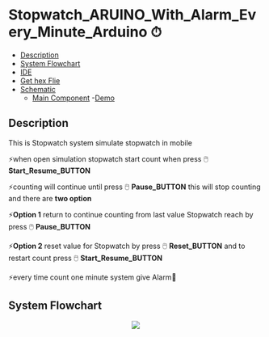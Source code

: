 # Stopwatch_ARUINO_With_Alarm_Every_Minute_Arduino ⏱
- [Description](#Description)
- [System Flowchart](#System-Flowchart)
- [IDE](#IDE)
- [Get hex Flie](#Get-Hex-File)
- [Schematic](#Schematic)
  - [Main Component](#Main-Component)
-[Demo](#Demo)

## Description
<p>This is Stopwatch system simulate stopwatch in mobile </p>
<p>⚡when open simulation stopwatch start count when press 🖱️ <strong>Start_Resume_BUTTON</strong> </p>
<p>⚡counting will continue until press 🖱️ <strong>Pause_BUTTON</strong> this will stop counting and there are <strong>two option</strong></p>
<p>⚡<strong>Option 1</strong> return to continue counting from last value Stopwatch reach by press 🖱️ <strong>Pause_BUTTON</strong> </p>
<p>⚡<strong>Option 2</strong> reset value for Stopwatch  by press 🖱️ <strong>Reset_BUTTON</strong> and to restart count press 🖱️ <strong>Start_Resume_BUTTON</strong></p>
<p>⚡every time count one minute  system give Alarm🔔</p>

## System Flowchart
<p align="center"> 
  <img src="https://user-images.githubusercontent.com/77234053/188345725-2234f5c1-e31e-4d01-b216-1e40f3856523.png">
  </p>

